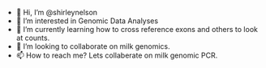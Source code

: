- 👋 Hi, I’m @shirleynelson
- 👀 I’m interested in Genomic Data Analyses
- 🌱 I’m currently learning how to cross reference exons and others to look at counts. 
- 💞️ I’m looking to collaborate on milk genomics.
- 📫 How to reach me? Lets collaberate on milk genomic PCR.

<!---
shirleynelson/shirleynelson is a ✨ special ✨ repository because its `README.md` (this file) appears on your GitHub profile.
You can click the Preview link to take a look at your changes.
--->
